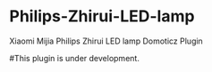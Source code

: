 # Philips-Zhirui-LED-lamp
Xiaomi Mijia Philips Zhirui LED lamp Domoticz Plugin

#This plugin is under development.

